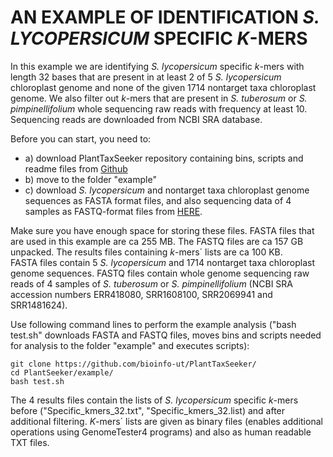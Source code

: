 # AN EXAMPLE OF IDENTIFICATION <i>S. LYCOPERSICUM</i> SPECIFIC <i>K</i>-MERS   
In this example we are identifying <i>S. lycopersicum</i> specific <i>k</i>-mers with length 32 bases that are present in at least 2 of 5 <i>S. lycopersicum</i> chloroplast genome and none of the given 1714 nontarget taxa chloroplast genome.
We also filter out <i>k</i>-mers that are present in <i>S. tuberosum</i> or <i>S. pimpinellifolium</i> whole sequencing raw reads with frequency at least 10. Sequencing reads are downloaded from NCBI SRA database.
  
Before you can start, you need to:
* a) download PlantTaxSeeker repository containing bins, scripts and readme files from [Github](https://github.com/bioinfo-ut/PlantTaxSeeker)  
* b) move to the folder "example"   
* c) download <i>S. lycopersicum</i> and nontarget taxa chloroplast genome sequences as FASTA format files, and also sequencing data of 4 samples as FASTQ-format files from [HERE](http://www.bioinfo.ut.ee/PlantTaxSeeker/).    
    
Make sure you have enough space for storing these files. FASTA files that are used in this example are ca  255 MB. The FASTQ files are ca 157 GB unpacked. The results files containing <i>k</i>-mers´ lists are ca 100 KB.    
FASTA files contain 5 <i>S. lycopersicum</i> and 1714 nontarget taxa chloroplast genome sequences. FASTQ files contain whole genome sequencing raw reads of 4 samples of <i>S. tuberosum</i> or <i>S. pimpinellifolium</i> (NCBI SRA accession numbers ERR418080, SRR1608100, SRR2069941 and SRR1481624).

Use following command lines to perform the example analysis ("bash test.sh" downloads FASTA and FASTQ files, moves bins and scripts needed for analysis to the folder "example" and executes scripts):
```  
git clone https://github.com/bioinfo-ut/PlantTaxSeeker/
cd PlantSeeker/example/
bash test.sh
```  
   
The 4 results files contain the lists of <i>S. lycopersicum</i> specific <i>k</i>-mers before ("Specific_kmers_32.txt", "Specific_kmers_32.list) and after additional filtering. <i>K</i>-mers´ lists are given as binary files (enables additional operations using GenomeTester4 programs) and also as human readable TXT files.  

